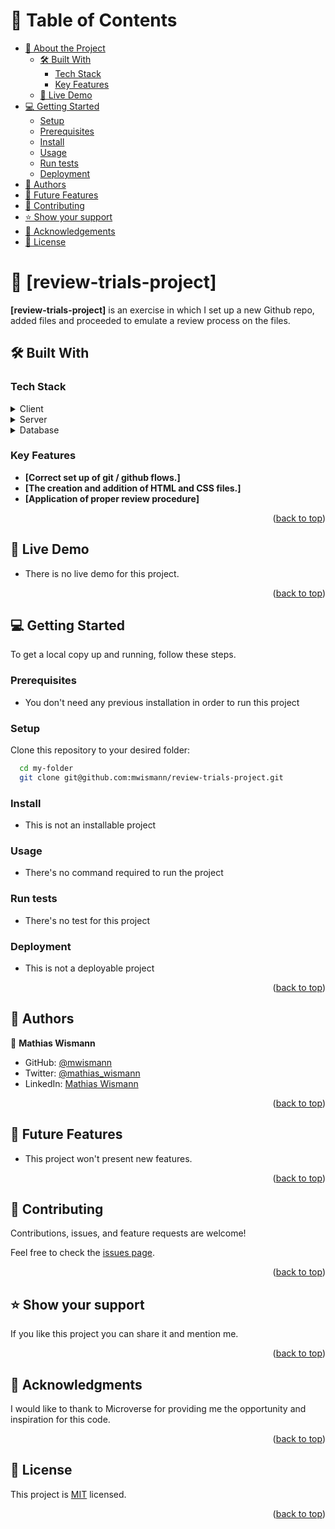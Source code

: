 <a name="readme-top"></a>

# 📗 Table of Contents

- [📖 About the Project](#about-project)
  - [🛠 Built With](#built-with)
    - [Tech Stack](#tech-stack)
    - [Key Features](#key-features)
  - [🚀 Live Demo](#live-demo)
- [💻 Getting Started](#getting-started)
  - [Setup](#setup)
  - [Prerequisites](#prerequisites)
  - [Install](#install)
  - [Usage](#usage)
  - [Run tests](#run-tests)
  - [Deployment](#triangular_flag_on_post-deployment)
- [👥 Authors](#authors)
- [🔭 Future Features](#future-features)
- [🤝 Contributing](#contributing)
- [⭐️ Show your support](#support)
- [🙏 Acknowledgements](#acknowledgements)
- [📝 License](#license)

# 📖 [review-trials-project] <a name="about-project"></a>

**[review-trials-project]** is an exercise in which I set up a new Github repo, added files and proceeded to emulate a review process on the files.

## 🛠 Built With <a name="built-with"></a>

### Tech Stack <a name="tech-stack"></a>

<details>
  <summary>Client</summary>
  <ul>
    <li>HTML</li>
    <li>CSS</li>
  </ul>
</details>

<details>
  <summary>Server</summary>
  <ul>
    <li>No server was used in this project.</li>
  </ul>
</details>

<details>
<summary>Database</summary>
  <ul>
    <li>No database was used in this project.</li>
  </ul>
</details>

### Key Features <a name="key-features"></a>

- **[Correct set up of git / github flows.]**
- **[The creation and addition of HTML and CSS files.]**
- **[Application of proper review procedure]**

<p align="right">(<a href="#readme-top">back to top</a>)</p>

## 🚀 Live Demo <a name="live-demo"></a>

- There is no live demo for this project.

<p align="right">(<a href="#readme-top">back to top</a>)</p>

## 💻 Getting Started <a name="getting-started"></a>

To get a local copy up and running, follow these steps.

### Prerequisites

- You don't need any previous installation in order to run this project


### Setup

Clone this repository to your desired folder:

```sh
  cd my-folder
  git clone git@github.com:mwismann/review-trials-project.git
```


### Install

- This is not an installable project


### Usage

- There's no command required to run the project


### Run tests

- There's no test for this project


### Deployment

- This is not a deployable project

<p align="right">(<a href="#readme-top">back to top</a>)</p>


## 👥 Authors <a name="authors"></a>

👤 **Mathias Wismann**

- GitHub: [@mwismann](https://github.com/mwismann)
- Twitter: [@mathias_wismann](https://twitter.com/mathias_wismann)
- LinkedIn: [Mathias Wismann](https://linkedin.com/in/mathías-wismann-bertolucci-8812a4194/)


<p align="right">(<a href="#readme-top">back to top</a>)</p>

## 🔭 Future Features <a name="future-features"></a>

- This project won't present new features.

<p align="right">(<a href="#readme-top">back to top</a>)</p>

## 🤝 Contributing <a name="contributing"></a>

Contributions, issues, and feature requests are welcome!

Feel free to check the [issues page](../../issues/).

<p align="right">(<a href="#readme-top">back to top</a>)</p>

## ⭐️ Show your support <a name="support"></a>

If you like this project you can share it and mention me.

<p align="right">(<a href="#readme-top">back to top</a>)</p>

## 🙏 Acknowledgments <a name="acknowledgements"></a>

I would like to thank to Microverse for providing me the opportunity and inspiration for this code.

<p align="right">(<a href="#readme-top">back to top</a>)</p>

## 📝 License <a name="license"></a>

This project is [MIT](./LICENSE) licensed.

<p align="right">(<a href="#readme-top">back to top</a>)</p>
